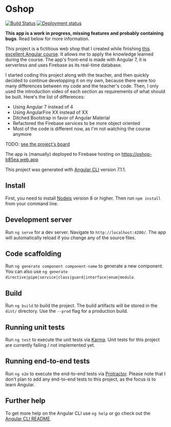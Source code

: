 # Oshop

[![Build Status](https://dev.azure.com/noxxys/oshop/_apis/build/status/Noxxys.oshop?branchName=master)](https://dev.azure.com/noxxys/oshop/_build/latest?definitionId=1&branchName=master)
[![Deployment status](https://vsrm.dev.azure.com/noxxys/_apis/public/Release/badge/f84a8b88-54f2-417a-93e6-cd708b7a4e51/1/1)](#)

**This app is a work in progress, missing features and probably containing bugs**. Read below for more information.

This project is a fictitious web shop that I created while finishing [this excellent Angular course](https://www.udemy.com/the-complete-angular-master-class). It allows me to apply the knowledge learned during the course. The app's front-end is made with Angular 7, it is serverless and uses Firebase as its real-time database.

I started coding this project along with the teacher, and then quickly decided to continue developping it on my own, because there were too many differences between my code and the teacher's code. Then, I only used the introduction video of each section as requirements of what should be built. Here's the list of differences:

- Using Angular 7 instead of 4
- Using AngularFire XX instead of XX
- Ditched Bootstrap in favor of Angular Material
- Refactored the Firebase services to be more object oriented
- Most of the code is different now, as I'm not watching the course anymore

TODO: [see the project's board](https://github.com/Noxxys/oshop/projects/1)

The app is (manually) deployed to Firebase hosting on https://oshop-b85ea.web.app

This project was generated with [Angular CLI](https://github.com/angular/angular-cli) version 7.1.1.

## Install

First, you need to install [Nodejs](https://nodejs.org) version 8 or higher.
Then run `npm install` from your command line.

## Development server

Run `ng serve` for a dev server. Navigate to `http://localhost:4200/`. The app will automatically reload if you change any of the source files.

## Code scaffolding

Run `ng generate component component-name` to generate a new component. You can also use `ng generate directive|pipe|service|class|guard|interface|enum|module`.

## Build

Run `ng build` to build the project. The build artifacts will be stored in the `dist/` directory. Use the `--prod` flag for a production build.

## Running unit tests

Run `ng test` to execute the unit tests via [Karma](https://karma-runner.github.io).
Unit tests for this project are currently failing / not implemented yet.

## Running end-to-end tests

Run `ng e2e` to execute the end-to-end tests via [Protractor](http://www.protractortest.org/).
Please note that I don't plan to add any end-to-end tests to this project, as the focus is to learn Angular.

## Further help

To get more help on the Angular CLI use `ng help` or go check out the [Angular CLI README](https://github.com/angular/angular-cli/blob/master/README.md).
